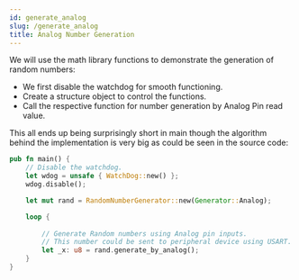 ```yaml
---
id: generate_analog
slug: /generate_analog
title: Analog Number Generation
---
```


We will use the math library functions to demonstrate 
the generation of random numbers:

- We first disable the watchdog for smooth functioning.
- Create a structure object to control the functions.
- Call the respective function for number generation by Analog Pin read value.

This all ends up being surprisingly short in main though the algorithm behind the implementation is
very big as could be seen in the source code:

```rust
pub fn main() {
    // Disable the watchdog.
    let wdog = unsafe { WatchDog::new() };
    wdog.disable();

    let mut rand = RandomNumberGenerator::new(Generator::Analog);

    loop {
        
        // Generate Random numbers using Analog pin inputs.
        // This number could be sent to peripheral device using USART.
        let _x: u8 = rand.generate_by_analog();
    }
}
```
